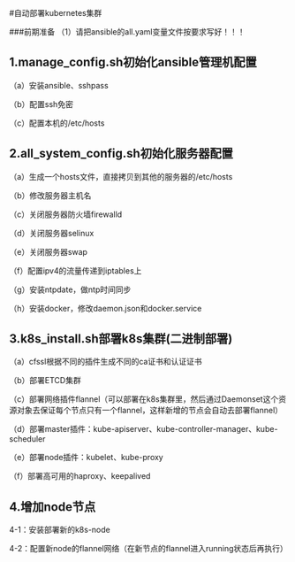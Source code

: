 #自动部署kubernetes集群

###前期准备
（1）请把ansible的all.yaml变量文件按要求写好！！！


1.manage_config.sh初始化ansible管理机配置
---------------------------------------
（a）安装ansible、sshpass

（b）配置ssh免密

（c）配置本机的/etc/hosts


2.all_system_config.sh初始化服务器配置
------------------------------------
（a）生成一个hosts文件，直接拷贝到其他的服务器的/etc/hosts

（b）修改服务器主机名

（c）关闭服务器防火墙firewalld

（d）关闭服务器selinux

（e）关闭服务器swap

（f）配置ipv4的流量传递到iptables上

（g）安装ntpdate，做ntp时间同步

（h）安装docker，修改daemon.json和docker.service


3.k8s_install.sh部署k8s集群(二进制部署)
------------------------------------

（a）cfssl根据不同的插件生成不同的ca证书和认证证书

（b）部署ETCD集群

（c）部署网络插件flannel（可以部署在k8s集群里，然后通过Daemonset这个资源对象去保证每个节点只有一个flannel，这样新增的节点会自动去部署flannel）

（d）部署master插件：kube-apiserver、kube-controller-manager、kube-scheduler

（e）部署node插件：kubelet、kube-proxy

（f）部署高可用的haproxy、keepalived


4.增加node节点
-------------
4-1：安装部署新的k8s-node

4-2：配置新node的flannel网络（在新节点的flannel进入running状态后再执行）


